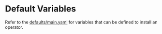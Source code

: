 Default Variables
===
Refer to the [defaults/main.yaml](defaults/main.yml) for variables that can be defined to install an operator.

